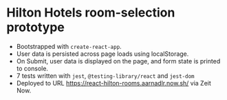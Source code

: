 # Hilton Hotels room-selection prototype

- Bootstrapped with `create-react-app`.
- User data is persisted across page loads using localStorage.
- On Submit, user data is displayed on the page, and   form state is printed to console.
- 7 tests written with `jest`, `@testing-library/react` and `jest-dom`
- Deployed to URL https://react-hilton-rooms.aarnadlr.now.sh/ via Zeit Now.
